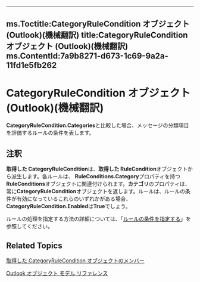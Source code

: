 

---
ms.Toctitle:CategoryRuleCondition オブジェクト (Outlook)(機械翻訳)
title:CategoryRuleCondition オブジェクト (Outlook)(機械翻訳)
ms.ContentId:7a9b8271-d673-1c69-9a2a-11fd1e5fb262
---
# CategoryRuleCondition オブジェクト (Outlook)(機械翻訳)




**CategoryRuleCondition.Categories**と比較した場合、メッセージの分類項目を評価するルールの条件を表します。

## 注釈
**取得した CategoryRuleCondition**は、**取得した RuleCondition**オブジェクトから派生します。各ルールは、 **RuleConditions.Category**プロパティを持つ**RuleConditions**オブジェクトに関連付けられます。**カテゴリ**のプロパティは、常に**CategoryRuleCondition**オブジェクトを返します。ルールは、ルールの条件が有効になっているこれらのいずれかがある場合、 **CategoryRuleCondition.Enabled**は**True**でしょう。



ルールの処理を指定する方法の詳細については、「[ルールの条件を指定する](812c131a-fe23-1b8b-5e2d-9459d7102630.md)」を参照してください。



## Related Topics

[取得した CategoryRuleCondition オブジェクトのメンバー](ff5bc15b-9d84-f693-dee5-37d0c1990775.md)

[Outlook オブジェクト モデル リファレンス](73221b13-d8d8-99b8-3394-b95dbbfd5ddc.md)




